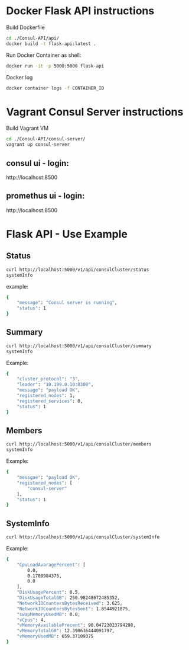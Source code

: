 # Docker Flask API instructions
Build Dockerfile 
```bash
cd ./Consul-API/api/
docker build -t flask-api:latest .
```
Run Docker Container as shell:
```bash
docker run -it -p 5000:5000 flask-api
```

Docker log
```bash
docker container logs -f CONTAINER_ID
```

# Vagrant Consul Server instructions
Build Vagrant VM
```bash
cd ./Consul-API/consul-server/
vagrant up consul-server
```

## consul ui - login:
http://localhost:8500

## promethus ui - login:
http://localhost:8500


# Flask API - Use Example

## Status
```bash
curl http://localhost:5000/v1/api/consulCluster/status
systemInfo
```

example:
```bash
{
    "message": "Consul server is running",
    "status": 1
}
```
## Summary
```bash
curl http://localhost:5000/v1/api/consulCluster/summary
systemInfo
```

Example:
```bash
{
    "cluster_protocol": "3",
    "leader": "10.199.0.10:8300",
    "message": "payload OK",
    "registered_nodes": 1,
    "registered_services": 0,
    "status": 1
}
```

## Members
```bash
curl http://localhost:5000/v1/api/consulCluster/members
systemInfo
```

Example:
```bash
{
    "messgae": "payload OK",
    "registered_nodes": [
        "consul-server"
    ],
    "status": 1
}
```

## SystemInfo

```bash
curl http://localhost:5000/v1/api/consulCluster/systemInfo
```
Example:
```bash
{
    "CpuLoadAvaragePercent": [
        0.0,
        0.1708984375,
        0.0
    ],
    "DiskUsagePercent": 0.5,
    "DiskUsageTotalGB": 250.98248672485352,
    "NetworkIOCountersBytesReceived": 3.625,
    "NetworkIOCountersBytesSent": 1.8544921875,
    "swapMemoryUsedMB": 0.0,
    "vCpus": 4,
    "vMemoryAvailablePrecent": 90.04723023794298,
    "vMemoryTotalGB": 12.390636444091797,
    "vMemoryUsedMB": 659.37109375
}
```




